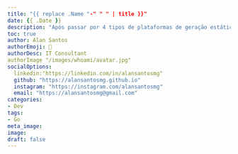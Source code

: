 ```yaml
---
title: "{{ replace .Name "-" " " | title }}"
date: {{ .Date }}
description: "Após passar por 4 tipos de plataformas de geração estática de conteúdo, voltar ao HUGO parece ser a decisão mais coerente no momento."
toc: true
author: Alan Santos
authorEmoji: 🤖
authorDesc: IT Consultant
authorImage "/images/whoami/avatar.jpg"
socialOptions:
  linkedin:"https://linkedin.com/in/alansantosmg"
  github: "https://alansantosmg.github.io"
  instagram: "https://instagram.com/alansantosmg"
  email: "https://alansantosmg@gmail.com"
categories:
- Dev
tags:
- Go
meta_image:
image:
draft: false
---
```

